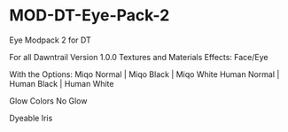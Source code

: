 # MOD-DT-Eye-Pack-2
Eye Modpack 2 for DT

For all
Dawntrail Version 1.0.0
Textures and Materials
Effects: Face/Eye

With the Options:
Miqo Normal | Miqo Black | Miqo White
Human Normal | Human Black | Human White

Glow Colors
No Glow

Dyeable Iris